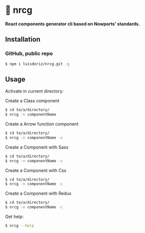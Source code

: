 # 🧬 nrcg

**React components generator cli based on Nowports' standards.**

## Installation
### GitHub, public repo

```bash
$ npm i luisdoriz/nrcg.git -g
```

## Usage

Activate in current directory:

Create a Class component
```bash
$ cd to/a/directory/
$ nrcg -n componentName
```

Create a Arrow function component
```bash
$ cd to/a/directory/
$ nrcg -n componentName -v
```

Create a Component with Sass
```bash
$ cd to/a/directory/
$ nrcg -n componentName -s
```

Create a Component with Css
```bash
$ cd to/a/directory/
$ nrcg -n componentName -c
```

Create a Component with Redux
```bash
$ cd to/a/directory/
$ nrcg -n componentName -c
```


Get help:

```bash
$ nrcg --help
```
